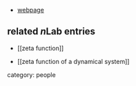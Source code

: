 

* [webpage](http://homepages.warwick.ac.uk/~masdbl/)

## related $n$Lab entries

* [[zeta function]]

* [[zeta function of a dynamical system]]

category: people